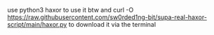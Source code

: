 use python3 haxor to use it btw
and curl -O https://raw.githubusercontent.com/sw0rded1ng-bit/supa-real-haxor-script/main/haxor.py to download it via the terminal
